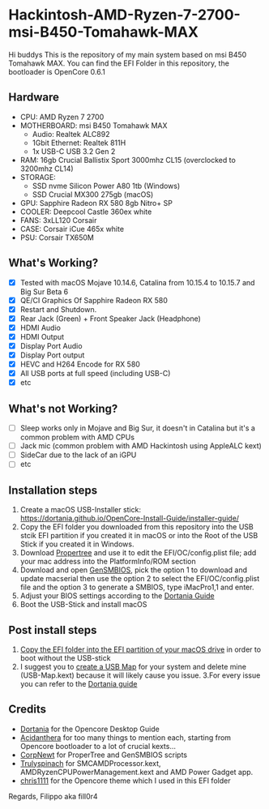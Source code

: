 # Hackintosh-AMD-Ryzen-7-2700-msi-B450-Tomahawk-MAX
Hi buddys
This is the repository of my main system based on msi B450 Tomahawk MAX.
You can find the EFI Folder in this repository, the bootloader is OpenCore 0.6.1

## Hardware
- CPU: AMD Ryzen 7 2700
- MOTHERBOARD: msi B450 Tomahawk MAX
	- Audio: Realtek ALC892 
	- 1Gbit Ethernet: Realtek 811H
  - 1x USB-C USB 3.2 Gen 2
- RAM: 16gb Crucial Ballistix Sport 3000mhz CL15 (overclocked to 3200mhz CL14)
- STORAGE: 
   - SSD nvme Silicon Power A80 1tb (Windows)
   - SSD Crucial MX300 275gb (macOS)
- GPU: Sapphire Radeon RX 580 8gb Nitro+ SP
- COOLER: Deepcool Castle 360ex white
- FANS: 3xLL120 Corsair
- CASE: Corsair iCue 465x white
- PSU: Corsair TX650M


## What's Working?
- [x] Tested with macOS Mojave 10.14.6, Catalina from 10.15.4 to 10.15.7 and Big Sur Beta 6
- [x] QE/CI Graphics Of Sapphire Radeon RX 580
- [x] Restart and Shutdown. 
- [x] Rear Jack (Green) + Front Speaker Jack (Headphone)
- [x] HDMI Audio
- [x] HDMI Output
- [x] Display Port Audio
- [x] Display Port output
- [x] HEVC and H264 Encode for RX 580
- [x] All USB ports at full speed (including USB-C)
- [x] etc

## What's not Working?
- [ ] Sleep works only in Mojave and Big Sur, it doesn't in Catalina but it's a common problem with AMD CPUs
- [ ] Jack mic (common problem with AMD Hackintosh using AppleALC kext)
- [ ] SideCar due to the lack of an iGPU
- [ ] etc

## Installation steps
1. Create a macOS USB-Installer stick: https://dortania.github.io/OpenCore-Install-Guide/installer-guide/
2. Copy the EFI folder you downloaded from this repository into the USB stcik EFI partition if you created it in macOS or into the Root of the USB Stick if you created it in Windows. 
3. Download [Propertree](https://github.com/corpnewt/ProperTree) and use it to edit the EFI/OC/config.plist file; add your mac address into the PlatformInfo/ROM section
4. Download and open [GenSMBIOS](https://github.com/corpnewt/GenSMBIOS), pick the option 1 to download and update macserial then use the option 2 to select the EFI/OC/config.plist file and the option 3 to generate a SMBIOS, type iMacPro1,1 and enter.
5. Adjust your BIOS settings according to the [Dortania Guide](https://dortania.github.io/OpenCore-Install-Guide/AMD/zen.html#amd-bios-settings) 
6. Boot the USB-Stick and install macOS

## Post install steps
1. [Copy the EFI folder into the EFI partition of your macOS drive](https://dortania.github.io/OpenCore-Post-Install/universal/oc2hdd.html#grabbing-opencore-off-the-usb) in order to boot without the USB-stick
2. I suggest you to [create a USB Map](https://dortania.github.io/OpenCore-Post-Install/usb/) for your system and delete mine (USB-Map.kext) because it will likely cause you issue.
3.For every issue you can refer to the [Dortania guide](https://dortania.github.io/OpenCore-Post-Install/)

## Credits
- [Dortania](https://github.com/dortania) for the Opencore Desktop Guide
- [Acidanthera](https://github.com/acidanthera) for too many things to mention each, starting from Opencore bootloader to a lot of crucial kexts...
- [CorpNewt](https://github.com/corpnewt) for ProperTree and GenSMBIOS scripts
- [Trulyspinach](https://github.com/trulyspinach) for SMCAMDProcessor.kext, AMDRyzenCPUPowerManagement.kext and AMD Power Gadget app.
- [chris1111](https://github.com/chris1111) for the Opencore theme which I used in this EFI folder

Regards, Filippo aka fill0r4
